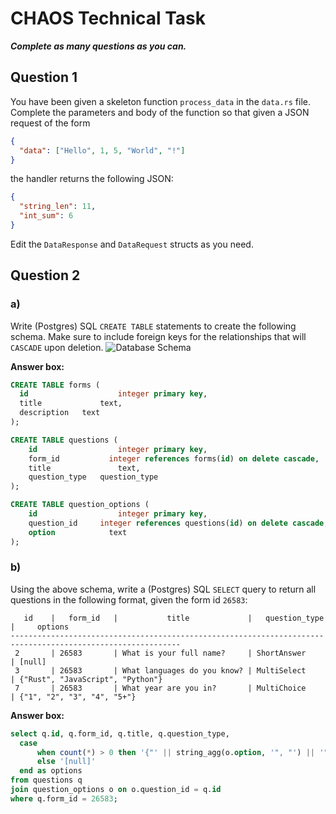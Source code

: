 # CHAOS Technical Task

**_Complete as many questions as you can._**

## Question 1

You have been given a skeleton function `process_data` in the `data.rs` file.
Complete the parameters and body of the function so that given a JSON request of the form

```json
{
  "data": ["Hello", 1, 5, "World", "!"]
}
```

the handler returns the following JSON:

```json
{
  "string_len": 11,
  "int_sum": 6
}
```

Edit the `DataResponse` and `DataRequest` structs as you need.

## Question 2

### a)

Write (Postgres) SQL `CREATE TABLE` statements to create the following schema.
Make sure to include foreign keys for the relationships that will `CASCADE` upon deletion.
![Database Schema](db_schema.png)

**Answer box:**

```sql
CREATE TABLE forms (
  id				    integer primary key,
  title			    text,
  description   text
);

CREATE TABLE questions (
	id				    integer primary key,
	form_id			  integer references forms(id) on delete cascade,
	title			    text,
	question_type	question_type
);

CREATE TABLE question_options (
	id				    integer primary key,
	question_id 	integer references questions(id) on delete cascade,
	option			  text
);
```

### b)

Using the above schema, write a (Postgres) SQL `SELECT` query to return all questions in the following format, given the form id `26583`:

```
   id    |   form_id   |           title             |   question_type   |     options
------------------------------------------------------------------------------------------------------------
 2       | 26583       | What is your full name?     | ShortAnswer       | [null]
 3       | 26583       | What languages do you know? | MultiSelect       | {"Rust", "JavaScript", "Python"}
 7       | 26583       | What year are you in?       | MultiChoice       | {"1", "2", "3", "4", "5+"}
```

**Answer box:**

```sql
select q.id, q.form_id, q.title, q.question_type,
  case
      when count(*) > 0 then '{"' || string_agg(o.option, '", "') || '"}'
      else '[null]'
  end as options
from questions q
join question_options o on o.question_id = q.id
where q.form_id = 26583;
```
